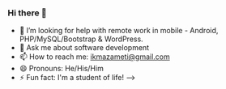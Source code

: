 ### Hi there 👋

<!--
**ikmazameti/ikmazameti** is a ✨ _special_ ✨ repository because its `README.md` (this file) appears on your GitHub profile.

Here are some ideas to get you started:
 
- 🔭 I’m currently working on something fishy
- 🌱 I’m currently learning Shell scripting
<!-- - 👯 I’m looking to collaborate on ... -->
- 🤔 I’m looking for help with remote work in mobile - Android, PHP/MySQL/Bootstrap & WordPress.
- 💬 Ask me about software development
- 📫 How to reach me: ikmazameti@gmail.com
- 😄 Pronouns: He/His/Him
- ⚡ Fun fact: I'm a student of life!
-->
